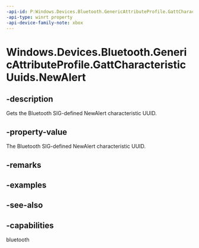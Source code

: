 ```yaml
---
-api-id: P:Windows.Devices.Bluetooth.GenericAttributeProfile.GattCharacteristicUuids.NewAlert
-api-type: winrt property
-api-device-family-note: xbox
---
```


<!-- Property syntax
public System.Guid NewAlert { get; }
-->

# Windows.Devices.Bluetooth.GenericAttributeProfile.GattCharacteristicUuids.NewAlert

## -description
Gets the Bluetooth SIG-defined NewAlert characteristic UUID.

## -property-value
The Bluetooth SIG-defined NewAlert characteristic UUID.

## -remarks

## -examples

## -see-also

## -capabilities
bluetooth
